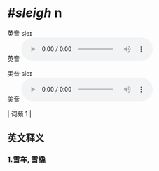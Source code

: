 # ***\#sleigh*** n
英音 sleɪ  
英音
<audio src="./media/sleigh1.aac" controls="controls"></audio>

美音 sleɪ  
美音
<audio src="./media/sleigh2.aac" controls="controls"></audio>



| 词频 1 |  

英文释义
---
### 1.**雪车, 雪橇**  


